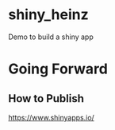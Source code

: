# shiny_heinz
Demo to build a shiny app

# Going Forward

## How to Publish

https://www.shinyapps.io/